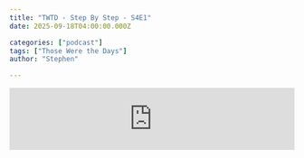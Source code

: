 ```yaml
---
title: "TWTD - Step By Step - S4E1"
date: 2025-09-18T04:00:00.000Z

categories: ["podcast"]
tags: ["Those Were the Days"]
author: "Stephen"

---
```


<iframe src="https://embed.acast.com/$/63e2726119b0f400109d2166/68cb0d7bbcf26cbb56964ba4?" frameBorder="0" width="100%" height="110px" allow="autoplay"></iframe>
